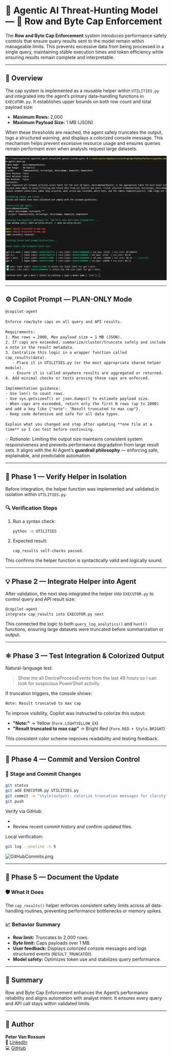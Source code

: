 # 🧠 Agentic AI Threat-Hunting Model — 🔢 Row and Byte Cap Enforcement

The **Row and Byte Cap Enforcement** system introduces performance safety controls that ensure query results sent to the model remain within manageable limits. This prevents excessive data from being processed in a single query, maintaining stable execution times and token efficiency while ensuring results remain complete and interpretable.

---

## 🧩 Overview

The cap system is implemented as a reusable helper within `UTILITIES.py` and integrated into the agent’s primary data-handling functions in `EXECUTOR.py`. It establishes upper bounds on both row count and total payload size:

- **Maximum Rows:** 2,000  
- **Maximum Payload Size:** 1 MB (JSON)

When these thresholds are reached, the agent safely truncates the output, logs a structured warning, and displays a colorized console message. This mechanism helps prevent excessive resource usage and ensures queries remain performant even when analysts request large datasets.

![MaxCapLimit.png](./images/MaxCapLimit1.png)

---

## ⚙️ Copilot Prompt — PLAN-ONLY Mode

```
@copilot-agent

Enforce row/byte caps on all query and API results.

Requirements:
1. Max rows = 2000, Max payload size = 1 MB (JSON).
2. If caps are exceeded, summarize/cluster/truncate safely and include a note in the result metadata.
3. Centralize this logic in a wrapper function called cap_results(data).
   - Place it in UTILITIES.py (or the most appropriate shared helper module).
   - Ensure it is called anywhere results are aggregated or returned.
4. Add minimal checks or tests proving these caps are enforced.

Implementation guidance:
- Use len() to count rows.
- Use sys.getsizeof() or json.dumps() to estimate payload size.
- When caps are exceeded, return only the first N rows (up to 2000) and add a key like {"note": "Result truncated to max cap"}.
- Keep code defensive and safe for all data types.

Explain what you changed and stop after updating **one file at a time** so I can test before continuing.
```

💡 *Rationale:* Limiting the output size maintains consistent system responsiveness and prevents performance degradation from large result sets. It aligns with the AI Agent’s **guardrail philosophy** — enforcing safe, explainable, and predictable automation.

---

## 🧪 Phase 1 — Verify Helper in Isolation

Before integration, the helper function was implemented and validated in isolation within `UTILITIES.py`.

### 🔍 Verification Steps
1. Run a syntax check:
   ```bash
   python -m UTILITIES
   ```
2. Expected result:
   ```
   cap_results self-checks passed.
   ```

This confirms the helper function is syntactically valid and logically sound.

---

## 💡 Phase 2 — Integrate Helper into Agent

After validation, the next step integrated the helper into `EXECUTOR.py` to control query and API result size:

```
@copilot-agent
integrate cap_results into EXECUTOR.py next
```

This connected the logic to both `query_log_analytics()` and `hunt()` functions, ensuring large datasets were truncated before summarization or output.

---

## ⚛️ Phase 3 — Test Integration & Colorized Output

Natural-language test:
> Show me all DeviceProcessEvents from the last 48 hours so I can look for suspicious PowerShell activity.

If truncation triggers, the console shows:
```bash
Note: Result truncated to max cap
```

To improve visibility, Copilot was instructed to colorize this output:
- **"Note:"** → Yellow (`Fore.LIGHTYELLOW_EX`)  
- **"Result truncated to max cap"** → Bright Red (`Fore.RED + Style.BRIGHT`)

This consistent color scheme improves readability and testing feedback.

---

## 🔄 Phase 4 — Commit and Version Control

### 🔖 Stage and Commit Changes
```bash
git status
git add EXECUTOR.py UTILITIES.py
git commit -m "style(output): colorize truncation messages for clarity"
git push
```

Verify via GitHub:
- <your-private-github-repo-url>
- Review recent commit history and confirm updated files.

Local verification:
```bash
git log --oneline -n 5
```

![GitHubCommits.png](GitHubCommits.png)

---

## 📖 Phase 5 — Document the Update

### 🛡️ What It Does
The `cap_results()` helper enforces consistent safety limits across all data-handling routines, preventing performance bottlenecks or memory spikes.

### 📈 Behavior Summary
- **Row limit:** Truncates to 2,000 rows.  
- **Byte limit:** Caps payloads over 1 MB.  
- **User feedback:** Displays colorized console messages and logs structured events (`RESULT_TRUNCATED`).  
- **Model safety:** Optimizes token use and stabilizes query performance.

---

## 🔎 Summary

Row and Byte Cap Enforcement enhances the Agent’s performance reliability and aligns automation with analyst intent. It ensures every query and API call stays within validated limits.

---
## 📌 Author

**Peter Van Rossum**  
🔗 [LinkedIn](https://www.linkedin.com/in/vanr)  
💻 [GitHub](https://github.com/SecOpsPete)  
